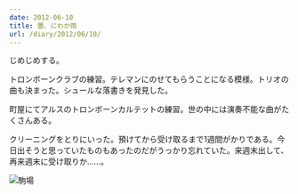 ```yaml
---
date: 2012-06-10
title: 曇、にわか雨
url: /diary/2012/06/10/
---
```


じめじめする。

トロンボーンクラブの練習。テレマンにのせてもらうことになる模様。トリオの曲も決まった。シュールな落書きを発見した。

町屋にてアルスのトロンボーンカルテットの練習。世の中には演奏不能な曲がたくさんある。

クリーニングをとりにいった。預けてから受け取るまで1週間がかりである。今日出そうと思っていたものもあったのだがうっかり忘れていた。来週末出して、再来週末に受け取りか……。

![駒場](http://instagram.com/p/LrXym7SLst/media?size=l "駒場")
